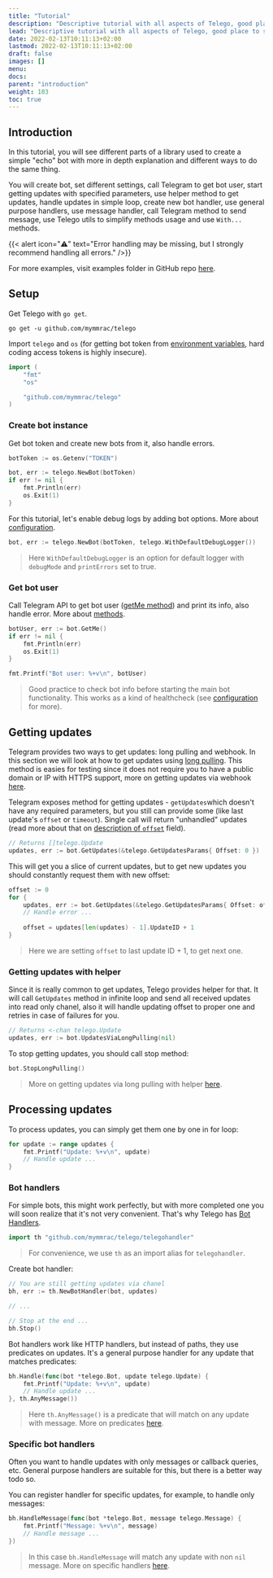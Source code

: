 ```yaml
---
title: "Tutorial"
description: "Descriptive tutorial with all aspects of Telego, good place to start."
lead: "Descriptive tutorial with all aspects of Telego, good place to start."
date: 2022-02-13T10:11:13+02:00
lastmod: 2022-02-13T10:11:13+02:00
draft: false
images: []
menu:
docs:
parent: "introduction"
weight: 103
toc: true
---
```


## Introduction

In this tutorial, you will see different parts of a library used to create a simple "echo"
bot with more in depth explanation and different ways to do the same thing.

You will create bot, set different settings, call Telegram to get bot user, start getting updates with specified
parameters, use helper method to get updates, handle updates in simple loop, create new bot handler, use general purpose
handlers, use message handler, call Telegram method to send message, use Telego utils to simplify methods usage and
use `With...` methods.

{{< alert icon="⚠️" text="Error handling may be missing, but I strongly recommend handling all errors." />}}

For more examples, visit examples folder in GitHub repo [here](https://github.com/mymmrac/telego/tree/main/examples).

## Setup

Get Telego with `go get`.

```shell
go get -u github.com/mymmrac/telego
```

Import `telego` and `os` (for getting bot token
from [environment variables](https://en.wikipedia.org/wiki/Environment_variable), hard coding access tokens is highly
insecure).

```go
import (
    "fmt"
    "os"

    "github.com/mymmrac/telego"
)
```

### Create bot instance

Get bot token and create new bots from it, also handle errors.

```go
botToken := os.Getenv("TOKEN")

bot, err := telego.NewBot(botToken)
if err != nil {
    fmt.Println(err)
    os.Exit(1)
}
```

For this tutorial, let's enable debug logs by adding bot options.
More about [configuration](/content/docs/introduction/configuration.md).

```go
bot, err := telego.NewBot(botToken, telego.WithDefaultDebugLogger())
```

> Here `WithDefaultDebugLogger` is an option for default logger with `debugMode` and `printErrors` set to true.

### Get bot user

Call Telegram API to get bot user ([getMe method](https://core.telegram.org/bots/api#getme)) and print its info, also
handle error.
More about [methods](/content/docs/methods/methods-basics.md).

```go
botUser, err := bot.GetMe()
if err != nil {
    fmt.Println(err)
    os.Exit(1)
}

fmt.Printf("Bot user: %+v\n", botUser)
```

> Good practice to check bot info before starting the main bot functionality.
> This works as a kind of healthcheck (see [configuration](/content/docs/introduction/configuration.md) for more).

## Getting updates

Telegram provides two ways to get updates: long pulling and webhook.
In this section we will look at how to get updates using [long pulling](/content/docs/helpers/updates-long-pulling.md).
This method is easies for testing since it does not require you to have a public domain or IP with HTTPS support,
more on getting updates via webhook [here](/content/docs/helpers/updates-webhook.md).

Telegram exposes method for getting updates - `getUpdates`which doesn't have any required parameters,
but you still can provide some (like last update's `offset` or `timeout`).
Single call will return "unhandled" updates
(read more about that on [description of `offset`](https://core.telegram.org/bots/api#getupdates) field).

```go
// Returns []telego.Update
updates, err := bot.GetUpdates(&telego.GetUpdatesParams{ Offset: 0 })
```

This will get you a slice of current updates, but to get new updates you should constantly request them with new offset:

```go
offset := 0
for {
    updates, err := bot.GetUpdates(&telego.GetUpdatesParams{ Offset: offset, Timeout: 5 })
    // Handle error ...
    
    offset = updates[len(updates) - 1].UpdateID + 1
}
```

> Here we are setting `offset` to last update ID + 1, to get next one.

### Getting updates with helper

Since it is really common to get updates, Telego provides helper for that.
It will call `GetUpdates` method in infinite loop and send all received updates into read only chanel,
also it will handle updating offset to proper one and retries in case of failures for you.

```go
// Returns <-chan telego.Update
updates, err := bot.UpdatesViaLongPulling(nil)
```

To stop getting updates, you should call stop method:

```go
bot.StopLongPulling()
```

> More on getting updates via long pulling with helper [here](/content/docs/helpers/updates-long-pulling.md).

## Processing updates

To process updates, you can simply get them one by one in for loop:

```go
for update := range updates {
    fmt.Printf("Update: %+v\n", update)
    // Handle update ...
}
```

### Bot handlers

For simple bots, this might work perfectly,
but with more completed one you will soon realize that it's not very convenient.
That's why Telego has [Bot Handlers](/content/docs/handlers/handlers-basics.md).

```go
import th "github.com/mymmrac/telego/telegohandler"
```

> For convenience, we use `th` as an import alias for `telegohandler`.

Create bot handler:

```go
// You are still getting updates via chanel
bh, err := th.NewBotHandler(bot, updates)

// ...

// Stop at the end ...
bh.Stop()
```

Bot handlers work like HTTP handlers, but instead of paths, they use predicates on updates.
It's a general purpose handler for any update that matches predicates:

```go
bh.Handle(func(bot *telego.Bot, update telego.Update) {
    fmt.Printf("Update: %+v\n", update)
    // Handle update ...
}, th.AnyMessage())
```

> Here `th.AnyMessage()` is a predicate that will match on any update with message.
> More on predicates [here](/content/docs/handlers/predicates.md).

### Specific bot handlers

Often you want to handle updates with only messages or callback queries, etc.
General purpose handlers are suitable for this, but there is a better way todo so.

You can register handler for specific updates, for example, to handle only messages:

```go
bh.HandleMessage(func(bot *telego.Bot, message telego.Message) {
    fmt.Printf("Message: %+v\n", message)
    // Handle message ...
})
```

> In this case `bh.HandleMessage` will match any update with non `nil` message.
> More on specific handlers [here](/content/docs/handlers/specific-handlers.md).
